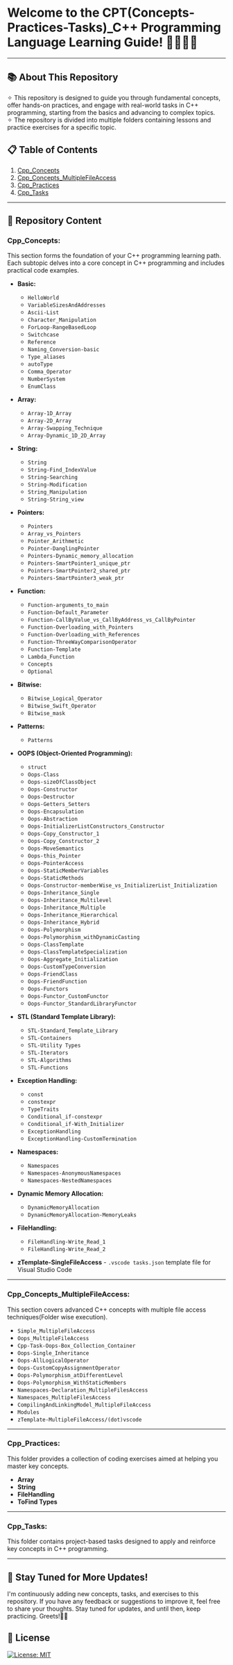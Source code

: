 # Welcome to the CPT(Concepts-Practices-Tasks)_C++ Programming Language Learning Guide! 👨🏻‍💻🚀
---
## 📚 About This Repository
✧ This repository is designed to guide you through fundamental concepts, offer hands-on practices, and engage with real-world tasks in C++ programming, starting from the basics and advancing to complex topics. <br>
✧ The repository is divided into multiple folders containing lessons and practice exercises for a specific topic.

## 📋 Table of Contents
1. [Cpp_Concepts](#cpp_concepts)  
2. [Cpp_Concepts_MultipleFileAccess](#cpp_concepts_multiplefileaccess)  
3. [Cpp_Practices](#cpp_practices)  
4. [Cpp_Tasks](#cpp_tasks)  
---
## 📖 Repository Content

### Cpp_Concepts:

This section forms the foundation of your C++ programming learning path. Each subtopic delves into a core concept in C++ programming and includes practical code examples.

- **Basic:**
   - `HelloWorld`
   - `VariableSizesAndAddresses`
   - `Ascii-List`
   - `Character_Manipulation`
   - `ForLoop-RangeBasedLoop`
   - `Switchcase`
   - `Reference`
   - `Naming_Conversion-basic`
   - `Type_aliases`
   - `autoType`
   - `Comma_Operator`
   - `NumberSystem`
   - `EnumClass`

- **Array:**
   - `Array-1D_Array`
   - `Array-2D_Array`
   - `Array-Swapping_Technique`
   - `Array-Dynamic_1D_2D_Array`

- **String:**
   - `String`
   - `String-Find_IndexValue`
   - `String-Searching`
   - `String-Modification`
   - `String_Manipulation`
   - `String-String_view`

- **Pointers:**
   - `Pointers`
   - `Array_vs_Pointers`
   - `Pointer_Arithmetic`
   - `Pointer-DanglingPointer`
   - `Pointers-Dynamic_memory_allocation`
   - `Pointers-SmartPointer1_unique_ptr`
   - `Pointers-SmartPointer2_shared_ptr`
   - `Pointers-SmartPointer3_weak_ptr`

- **Function:**
   - `Function-arguments_to_main`
   - `Function-Default_Parameter`
   - `Function-CallByValue_vs_CallByAddress_vs_CallByPointer`
   - `Function-Overloading_with_Pointers`
   - `Function-Overloading_with_References`
   - `Function-ThreeWayComparisonOperator`
   - `Function-Template`
   - `Lambda_Function`
   - `Concepts`
   - `Optional`

- **Bitwise:**
   - `Bitwise_Logical_Operator`
   - `Bitwise_Swift_Operator`
   - `Bitwise_mask`

- **Patterns:**
   - `Patterns`

- **OOPS (Object-Oriented Programming):**
   - `struct`
   - `Oops-Class`
   - `Oops-sizeOfClassObject`
   - `Oops-Constructor`
   - `Oops-Destructor`
   - `Oops-Getters_Setters`
   - `Oops-Encapsulation`
   - `Oops-Abstraction`
   - `Oops-InitializerListConstructors_Constructor`
   - `Oops-Copy_Constructor_1`
   - `Oops-Copy_Constructor_2`
   - `Oops-MoveSemantics`
   - `Oops-this_Pointer`
   - `Oops-PointerAccess`
   - `Oops-StaticMemberVariables`
   - `Oops-StaticMethods`
   - `Oops-Constructor-memberWise_vs_InitializerList_Initialization`
   - `Oops-Inheritance_Single`
   - `Oops-Inheritance_Multilevel`
   - `Oops-Inheritance_Multiple`
   - `Oops-Inheritance_Hierarchical`
   - `Oops-Inheritance_Hybrid`
   - `Oops-Polymorphism`
   - `Oops-Polymorphism_withDynamicCasting`
   - `Oops-ClassTemplate`
   - `Oops-ClassTemplateSpecialization`
   - `Oops-Aggregate_Initialization`
   - `Oops-CustomTypeConversion`
   - `Oops-FriendClass`
   - `Oops-FriendFunction`
   - `Oops-Functors`
   - `Oops-Functor_CustomFunctor`
   - `Oops-Functor_StandardLibraryFunctor`

- **STL (Standard Template Library):**
   - `STL-Standard_Template_Library`
   - `STL-Containers`
   - `STL-Utility Types`
   - `STL-Iterators`
   - `STL-Algorithms`
   - `STL-Functions`

- **Exception Handling:**
   - `const`
   - `constexpr`
   - `TypeTraits`
   - `Conditional_if-constexpr`
   - `Conditional_if-With_Initializer`
   - `ExceptionHandling`
   - `ExceptionHandling-CustomTermination`

- **Namespaces:**
   - `Namespaces`
   - `Namespaces-AnonymousNamespaces`
   - `Namespaces-NestedNamespaces`

- **Dynamic Memory Allocation:**
   - `DynamicMemoryAllocation`
   - `DynamicMemoryAllocation-MemoryLeaks`

- **FileHandling:**
   - `FileHandling-Write_Read_1`
   - `FileHandling-Write_Read_2`

- **zTemplate-SingleFileAccess** - `.vscode tasks.json` template file for Visual Studio Code

---

### Cpp_Concepts_MultipleFileAccess:

This section covers advanced C++ concepts with multiple file access techniques(Folder wise execution).

- `Simple_MultipleFileAccess`
- `Oops_MultipleFileAccess`
- `Cpp-Task-Oops-Box_Collection_Container`
- `Oops-Single_Inheritance`
- `Oops-AllLogicalOperator`
- `Oops-CustomCopyAssignmentOperator`
- `Oops-Polymorphism_atDifferentLevel`
- `Oops-Polymorphism_WithStaticMembers`
- `Namespaces-Declaration_MultipleFilesAccess`
- `Namespaces_MultipleFilesAccess`
- `CompilingAndLinkingModel_MultipleFileAccess`
- `Modules`
- `zTemplate-MultipleFileAccess/(dot)vscode`

---

### Cpp_Practices:

This folder provides a collection of coding exercises aimed at helping you master key concepts.

- **Array**
- **String**
- **FileHandling**
- **ToFind Types**

---

### Cpp_Tasks:

This folder contains project-based tasks designed to apply and reinforce key concepts in C++ programming.

---

## 📢 Stay Tuned for More Updates!

I'm continuously adding new concepts, tasks, and exercises to this repository. If you have any feedback or suggestions to improve it, feel free to share your thoughts. Stay tuned for updates, and until then, keep practicing. Greets!✌🏻

## 📜 License
[![License: MIT](https://img.shields.io/badge/License-MIT-yellow.svg)](https://opensource.org/licenses/MIT)

